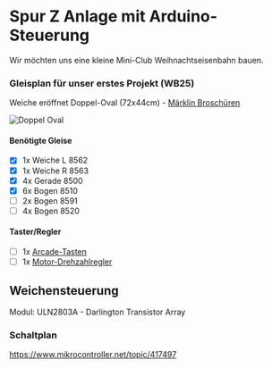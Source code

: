 # Spur Z Anlage mit Arduino-Steuerung
Wir möchten uns eine kleine Mini-Club Weihnachtseisenbahn bauen.

### Gleisplan für unser erstes Projekt (WB25)

Weiche eröffnet Doppel-Oval (72x44cm) - [Märklin Broschüren](https://digital.spur-z.de/gleisplaene/)

![Doppel Oval](https://github.com/ms-webdev/mini-club-arduino/raw/main/images/images/gleisplan-doppel-oval-01.png)

#### Benötigte Gleise

- [x] 1x Weiche L 8562
- [x] 1x Weiche R 8563
- [x] 4x Gerade 8500
- [x] 6x Bogen 8510
- [ ] 2x Bogen 8591
- [ ] 4x Bogen 8520

#### Taster/Regler

- [ ] 1x [Arcade-Tasten](https://www.amazon.de/EG-STARTS-beleuchtet-Arcade-Tasten-Mikroschalter/dp/B01N549IDL)
- [ ] 1x [Motor-Drehzahlregler](https://www.amazon.de/RUNCCI-YUN-Motor-Drehzahlsteller-drehzahlregler-Motordrehzahl-Potentiometer/dp/B09L7XGGTR)

## Weichensteuerung
Modul: ULN2803A - Darlington Transistor Array

### Schaltplan
https://www.mikrocontroller.net/topic/417497
